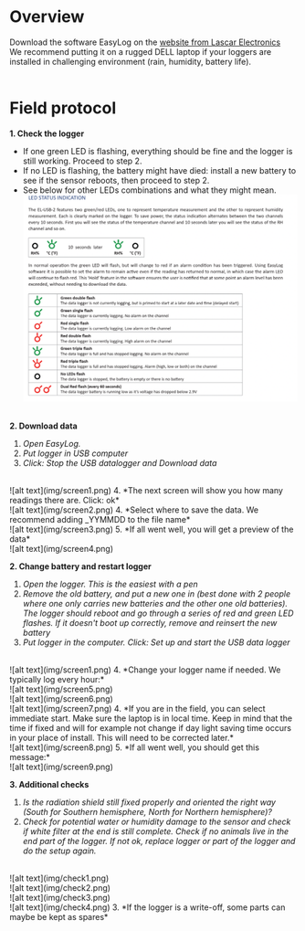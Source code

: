 # Overview
Download the software EasyLog on the [website from Lascar Electronics](https://lascarelectronics.com/software/easylog-software/easylog-usb/)<br>
We recommend putting it on a rugged DELL laptop if your loggers are installed in challenging environment (rain, humidity, battery life).<br><br>

# Field protocol
**1. Check the logger**
* If one green LED is flashing, everything should be fine and the logger is still working. Proceed to step 2.
* If no LED is flashing, the battery might have died: install a new battery to see if the sensor reboots, then proceed to step 2.
* See below for other LEDs combinations and what they might mean.
![alt text](img/LED.png)
<br><br>

**2. Download data**
<br>
1. *Open EasyLog.*
2. *Put logger in USB computer*
3. *Click: Stop the USB datalogger and Download data*
<br>
![alt text](img/screen1.png)
4. *The next screen will show you how many readings there are. Click: ok*
<br>
![alt text](img/screen2.png)
4. *Select where to save the data. We recommend adding _YYMMDD to the file name*
<br>
![alt text](img/screen3.png)
5. *If all went well, you will get a preview of the data*
<br>
![alt text](img/screen4.png)

**2. Change battery and restart logger**
<br>
1. *Open the logger. This is the easiest with a pen*
2. *Remove the old battery, and put a new one in (best done with 2 people where one only carries new batteries and the other one old batteries). The logger should reboot and go through a series of red and green LED flashes. If it doesn't boot up correctly, remove and reinsert the new battery*
3. *Put logger in the computer. Click: Set up and start the USB data logger*
<br>
![alt text](img/screen1.png)
4. *Change your logger name if needed. We typically log every hour:*
<br>
![alt text](img/screen5.png)
<br>
![alt text](img/screen6.png)
<br>
![alt text](img/screen7.png)
4. *If you are in the field, you can select immediate start. Make sure the laptop is in local time. Keep in mind that the time if fixed and will for example not change if day light saving time occurs in your place of install. This will need to be corrected later.*
<br>
![alt text](img/screen8.png)
5. *If all went well, you should get this message:*
<br>
![alt text](img/screen9.png)

**3. Additional checks**
<br>
1. *Is the radiation shield still fixed properly and oriented the right way (South for Southern hemisphere, North for Northern hemisphere)?*
2. *Check for potential water or humidity damage to the sensor and check if white filter at the end is still complete. Check if no animals live in the end part of the logger. If not ok, replace logger or part of the logger and do the setup again.*
<br>
![alt text](img/check1.png)
<br>
![alt text](img/check2.png)
<br>
![alt text](img/check3.png)
<br>
![alt text](img/check4.png)
3. *If the logger is a write-off, some parts can maybe be kept as spares*
